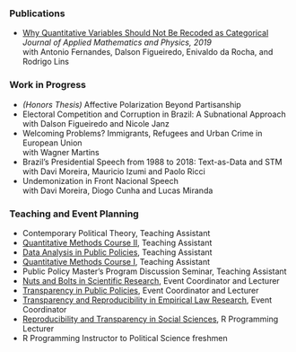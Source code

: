 
### Publications
-	[Why Quantitative Variables Should Not Be Recoded as Categorical](https://www.scirp.org/html/9-172159493794.htm) _Journal of Applied Mathematics and Physics, 2019_ <br/>
  with Antonio Fernandes, Dalson Figueiredo, Enivaldo da Rocha, and Rodrigo Lins <br/>

### Work in Progress
- _(Honors Thesis)_ Affective Polarization Beyond Partisanship
-	Electoral Competition and Corruption in Brazil: A Subnational Approach <br/>
  with Dalson Figueiredo and Nicole Janz
- Welcoming Problems? Immigrants, Refugees and Urban Crime in European Union <br/>
  with Wagner Martins
-	Brazil’s Presidential Speech from 1988 to 2018: Text-as-Data and STM <br/>
  with Davi Moreira, Mauricio Izumi and Paolo Ricci
-	Undemonization in Front Nacional Speech <br/>
  with Davi Moreira, Diogo Cunha and Lucas Miranda <br/>

### Teaching and Event Planning
-	Contemporary Political Theory, Teaching Assistant
-	[Quantitative Methods Course II](https://osf.io/wqv2e/), Teaching Assistant
-	[Data Analysis in Public Policies](https://osf.io/q3cdw/), Teaching Assistant
-	[Quantitative Methods Course I](https://osf.io/wqv2e/), Teaching Assistant
-	Public Policy Master’s Program Discussion Seminar, Teaching Assistant
-	[Nuts and Bolts in Scientific Research](https://osf.io/yjt8c/), Event Coordinator and Lecturer
-	[Transparency in Public Policies](https://osf.io/564nr/), Event Coordinator and Lecturer
-	[Transparency and Reproducibility in Empirical Law Research](https://osf.io/km67g/), Event Coordinator
-	[Reproducibility and Transparency in Social Sciences](https://osf.io/sncuf/), R Programming Lecturer
-	R Programming Instructor to Political Science freshmen

